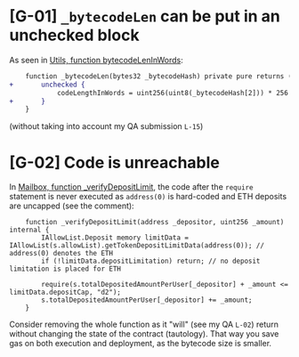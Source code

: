 # [G-01] `_bytecodeLen` can be put in an unchecked block

As seen in [Utils, function bytecodeLenInWords](https://github.com/code-423n4/2023-10-zksync/blob/1fb4649b612fac7b4ee613df6f6b7d921ddd6b0d/code/system-contracts/contracts/libraries/Utils.sol#L44C1-L48C6):

```diff
    function _bytecodeLen(bytes32 _bytecodeHash) private pure returns (uint256 codeLengthInWords) {
+       unchecked {
            codeLengthInWords = uint256(uint8(_bytecodeHash[2])) * 256 + uint256(uint8(_bytecodeHash[3]));
+       }
    }
```

(without taking into account my QA submission `L-15`)

# [G-02] Code is unreachable

In [Mailbox, function _verifyDepositLimit](https://github.com/code-423n4/2023-10-zksync/blob/72f5f16ed4ba94c7689fe38fcb0b7d27d2a3f135/code/contracts/ethereum/contracts/zksync/facets/Mailbox.sol#L275C1-L281C6), the code after the `require` statement is never executed as `address(0)` is hard-coded and ETH deposits are uncapped (see the comment):

```solidity
    function _verifyDepositLimit(address _depositor, uint256 _amount) internal {
        IAllowList.Deposit memory limitData = IAllowList(s.allowList).getTokenDepositLimitData(address(0)); // address(0) denotes the ETH
        if (!limitData.depositLimitation) return; // no deposit limitation is placed for ETH

        require(s.totalDepositedAmountPerUser[_depositor] + _amount <= limitData.depositCap, "d2");
        s.totalDepositedAmountPerUser[_depositor] += _amount;
    }
```

Consider removing the whole function as it "will" (see my QA `L-02`) return without changing the state of the contract (tautology). That way you save gas on both execution and deployment, as the bytecode size is smaller.